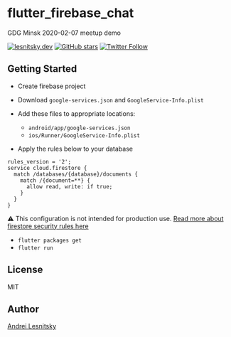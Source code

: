 # flutter_firebase_chat

GDG Minsk 2020-02-07 meetup demo

[![lesnitsky.dev](https://lesnitsky.dev/icons/shield.svg?hash=42)](https://lesnitsky.dev?utm_source=flutter_firebase_chat)
[![GitHub stars](https://img.shields.io/github/stars/lesnitsky/flutter_firebase_chat.svg?style=social)](https://github.com/lesnitsky/todolist_flutter)
[![Twitter Follow](https://img.shields.io/twitter/follow/lesnitsky_dev.svg?label=Follow%20me&style=social)](https://twitter.com/lesnitsky_dev)

## Getting Started

- Create firebase project
- Download `google-services.json` and `GoogleService-Info.plist`
- Add these files to appropriate locations:

  - `android/app/google-services.json`
  - `ios/Runner/GoogleService-Info.plist`

- Apply the rules below to your database

```
rules_version = '2';
service cloud.firestore {
  match /databases/{database}/documents {
    match /{document=**} {
      allow read, write: if true;
    }
  }
}
```

⚠️ This configuration is not intended for production use. [Read more about firestore security rules here](https://firebase.google.com/docs/firestore/security/get-started)

- `flutter packages get`
- `flutter run`

## License

MIT

## Author

[Andrei Lesnitsky](https://lesnitsky.dev)
